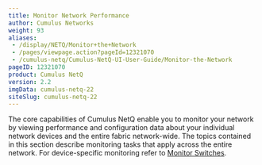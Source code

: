 ```yaml
---
title: Monitor Network Performance
author: Cumulus Networks
weight: 93
aliases:
 - /display/NETQ/Monitor+the+Network
 - /pages/viewpage.action?pageId=12321070
 - /cumulus-netq/Cumulus-NetQ-UI-User-Guide/Monitor-the-Network
pageID: 12321070
product: Cumulus NetQ
version: 2.2
imgData: cumulus-netq-22
siteSlug: cumulus-netq-22
---
```

The core capabilities of Cumulus NetQ enable you to monitor your network by viewing performance and configuration data about your individual network devices and the entire fabric network-wide. The topics contained in this section describe monitoring tasks that
apply across the entire network. For device-specific monitoring refer to [Monitor Switches](/cumulus-netq/Cumulus-NetQ-UI-User-Guide/Monitor-Devices).
